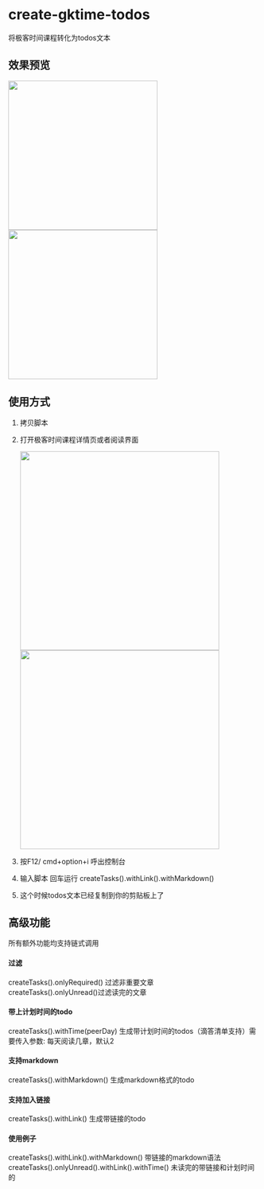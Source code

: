 # create-gktime-todos
将极客时间课程转化为todos文本
## 效果预览
<img src="https://user-images.githubusercontent.com/4903149/126030611-80c71f4b-b681-4203-8c40-3ee8cb79abf6.png" width="300px" /> <img src="https://user-images.githubusercontent.com/4903149/126037473-a38dc4e5-3fd8-414d-922b-b47b89c851ce.png" width="300px" />

## 使用方式

1. 拷贝脚本
2. 打开极客时间课程详情页或者阅读界面

    <img src="https://user-images.githubusercontent.com/4903149/126030415-9a753df2-4a21-4d35-960a-ded754e6c65c.png" width="400px" />
    <img src="https://user-images.githubusercontent.com/4903149/126034684-985e0047-ec56-4af8-9d07-0e7f2b866d47.png" width="400px" />
3. 按F12/ cmd+option+i 呼出控制台
4. 输入脚本 回车运行 createTasks().withLink().withMarkdown()
5. 这个时候todos文本已经复制到你的剪贴板上了
## 高级功能
所有额外功能均支持链式调用
#### 过滤
createTasks().onlyRequired() 过滤非重要文章  
createTasks().onlyUnread()过滤读完的文章
#### 带上计划时间的todo
createTasks().withTime(peerDay) 生成带计划时间的todos（滴答清单支持）需要传入参数: 每天阅读几章，默认2
#### 支持markdown
createTasks().withMarkdown() 生成markdown格式的todo
#### 支持加入链接
createTasks().withLink() 生成带链接的todo
#### 使用例子
createTasks().withLink().withMarkdown() 带链接的markdown语法
createTasks().onlyUnread().withLink().withTime() 未读完的带链接和计划时间的
